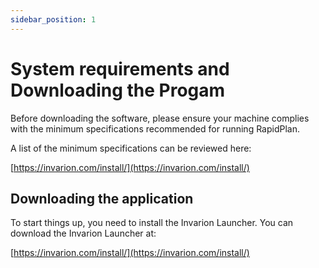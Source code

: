 ```yaml
---
sidebar_position: 1
---
```


# System requirements and Downloading the Progam

Before downloading the software, please ensure your machine complies with the minimum specifications recommended for running RapidPlan.

A list of the minimum specifications can be reviewed here:

[https://invarion.com/install/](https://invarion.com/install/)

## Downloading the application

To start things up, you need to install the Invarion Launcher. You can download the Invarion Launcher at:

[https://invarion.com/install/](https://invarion.com/install/)
